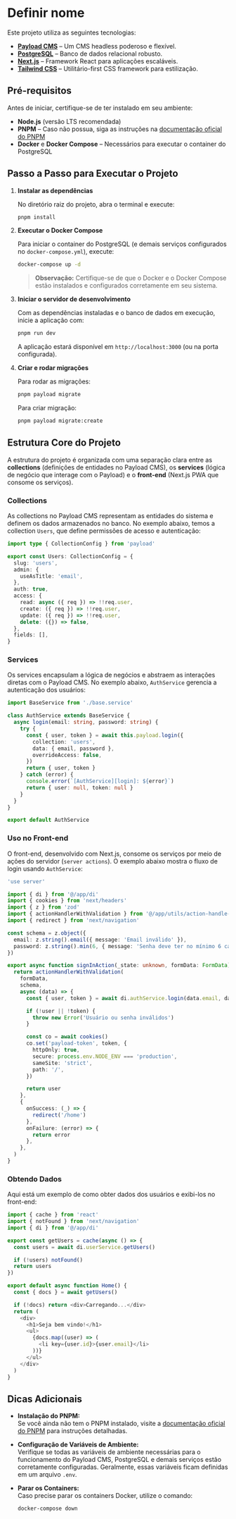 # Definir nome

Este projeto utiliza as seguintes tecnologias:

- **[Payload CMS](https://payloadcms.com/)** – Um CMS headless poderoso e flexível.
- **[PostgreSQL](https://www.postgresql.org/)** – Banco de dados relacional robusto.
- **[Next.js](https://nextjs.org/)** – Framework React para aplicações escaláveis.
- **[Tailwind CSS](https://tailwindcss.com/)** – Utilitário-first CSS framework para estilização.

## Pré-requisitos

Antes de iniciar, certifique-se de ter instalado em seu ambiente:

- **Node.js** (versão LTS recomendada)
- **PNPM** – Caso não possua, siga as instruções na [documentação oficial do PNPM](https://pnpm.io/installation)
- **Docker** e **Docker Compose** – Necessários para executar o container do PostgreSQL

## Passo a Passo para Executar o Projeto

1. **Instalar as dependências**

   No diretório raiz do projeto, abra o terminal e execute:

   ```bash
   pnpm install
   ```

2. **Executar o Docker Compose**

   Para iniciar o container do PostgreSQL (e demais serviços configurados no `docker-compose.yml`), execute:

   ```bash
   docker-compose up -d
   ```

   > **Observação:** Certifique-se de que o Docker e o Docker Compose estão instalados e configurados corretamente em seu sistema.

3. **Iniciar o servidor de desenvolvimento**

   Com as dependências instaladas e o banco de dados em execução, inicie a aplicação com:

   ```bash
   pnpm run dev
   ```

   A aplicação estará disponível em `http://localhost:3000` (ou na porta configurada).

4. **Criar e rodar migrações**

   Para rodar as migrações:

   ```bash
   pnpm payload migrate
   ```

   Para criar migração:

   ```bash
   pnpm payload migrate:create
   ```

## Estrutura Core do Projeto

A estrutura do projeto é organizada com uma separação clara entre as **collections** (definições de entidades no Payload CMS), os **services** (lógica de negócio que interage com o Payload) e o **front-end** (Next.js PWA que consome os serviços).

### Collections

As collections no Payload CMS representam as entidades do sistema e definem os dados armazenados no banco. No exemplo abaixo, temos a collection `Users`, que define permissões de acesso e autenticação:

```typescript
import type { CollectionConfig } from 'payload'

export const Users: CollectionConfig = {
  slug: 'users',
  admin: {
    useAsTitle: 'email',
  },
  auth: true,
  access: {
    read: async ({ req }) => !!req.user,
    create: ({ req }) => !!req.user,
    update: ({ req }) => !!req.user,
    delete: ({}) => false,
  },
  fields: [],
}
```

### Services

Os services encapsulam a lógica de negócios e abstraem as interações diretas com o Payload CMS. No exemplo abaixo, `AuthService` gerencia a autenticação dos usuários:

```typescript
import BaseService from './base.service'

class AuthService extends BaseService {
  async login(email: string, password: string) {
    try {
      const { user, token } = await this.payload.login({
        collection: 'users',
        data: { email, password },
        overrideAccess: false,
      })
      return { user, token }
    } catch (error) {
      console.error(`[AuthService][login]: ${error}`)
      return { user: null, token: null }
    }
  }
}

export default AuthService
```

### Uso no Front-end

O front-end, desenvolvido com Next.js, consome os serviços por meio de ações do servidor (`server actions`). O exemplo abaixo mostra o fluxo de login usando `AuthService`:

```typescript
'use server'

import { di } from '@/app/di'
import { cookies } from 'next/headers'
import { z } from 'zod'
import { actionHandlerWithValidation } from '@/app/utils/action-handle-with-validation'
import { redirect } from 'next/navigation'

const schema = z.object({
  email: z.string().email({ message: 'Email inválido' }),
  password: z.string().min(6, { message: 'Senha deve ter no mínimo 6 caracteres' }),
})

export async function signInAction(_state: unknown, formData: FormData) {
  return actionHandlerWithValidation(
    formData,
    schema,
    async (data) => {
      const { user, token } = await di.authService.login(data.email, data.password)

      if (!user || !token) {
        throw new Error('Usuário ou senha inválidos')
      }

      const co = await cookies()
      co.set('payload-token', token, {
        httpOnly: true,
        secure: process.env.NODE_ENV === 'production',
        sameSite: 'strict',
        path: '/',
      })

      return user
    },
    {
      onSuccess: (_) => {
        redirect('/home')
      },
      onFailure: (error) => {
        return error
      },
    },
  )
}
```

### Obtendo Dados

Aqui está um exemplo de como obter dados dos usuários e exibi-los no front-end:

```typescript
import { cache } from 'react'
import { notFound } from 'next/navigation'
import { di } from '@/app/di'

export const getUsers = cache(async () => {
  const users = await di.userService.getUsers()

  if (!users) notFound()
  return users
})

export default async function Home() {
  const { docs } = await getUsers()

  if (!docs) return <div>Carregando...</div>
  return (
    <div>
      <h1>Seja bem vindo!</h1>
      <ul>
        {docs.map((user) => (
          <li key={user.id}>{user.email}</li>
        ))}
      </ul>
    </div>
  )
}
```

## Dicas Adicionais

- **Instalação do PNPM:**  
  Se você ainda não tem o PNPM instalado, visite a [documentação oficial do PNPM](https://pnpm.io/installation) para instruções detalhadas.

- **Configuração de Variáveis de Ambiente:**  
  Verifique se todas as variáveis de ambiente necessárias para o funcionamento do Payload CMS, PostgreSQL e demais serviços estão corretamente configuradas. Geralmente, essas variáveis ficam definidas em um arquivo `.env`.

- **Parar os Containers:**  
  Caso precise parar os containers Docker, utilize o comando:

  ```bash
  docker-compose down
  ```
